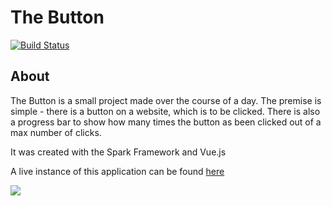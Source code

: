 # The Button
[![Build Status](https://travis-ci.org/ShepherdJerred/thebutton.svg?branch=master)](https://travis-ci.org/ShepherdJerred/thebutton)

## About
The Button is a small project made over the course of a day. The premise is simple - there is a button on a website, which is to be clicked. There is also a progress bar to show how many times the button as been clicked out of a max number of clicks.

It was created with the Spark Framework and Vue.js

A live instance of this application can be found [here](https://the-button-app.herokuapp.com/)

<img src="https://i.imgur.com/ZyW9tps.png">
